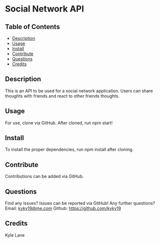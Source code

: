 # Social Network API

## Table of Contents

- [Description](#description)
- [Usage](#usage)
- [Install](#install)
- [Contribute](#contribute)
- [Questions](#questions)
- [Credits](#credits)

## Description

This is an API to be used for a social network application. Users can share thoughts with friends and react to other friends thoughts.

## Usage

For use, clone via GitHub. After cloned, run npm start!

## Install

To install the proper dependencies, run npm install after cloning.

## Contribute

Contributions can be added via GitHub.

## Questions

Find any issues? Issues can be reported via GitHub!
Any further questions?
Email: kyky19@me.com
Github: https://github.com/kyky19

## Credits

Kyle Lane
